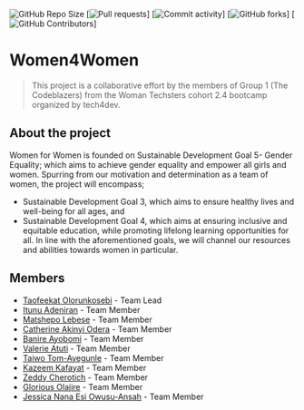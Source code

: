![GitHub Repo Size](https://img.shields.io/github/repo-size/wtboostersdev/women4women)
[![Pull requests](https://img.shields.io/github/issues-pr-closed/WTBoostersDev/women4women)]
[![Commit activity](https://img.shields.io/github/commit-activity/w/wtboostersdev/women4women)]
[![GitHub forks](https://img.shields.io/github/forks/wtboostersdev/women4women?style=social)]
[![GitHub Contributors](https://img.shields.io/github/contributors/wtboostersdev/women4women)]


# Women4Women
>This project is a collaborative effort by the members of Group 1 (The Codeblazers) from the Woman Techsters cohort 2.4 bootcamp organized by tech4dev.
## About the project
Women for Women is founded on Sustainable Development Goal 5- Gender 
Equality; which aims to achieve gender equality and empower all girls and women.
Spurring from our motivation and determination as a team of women, the project will 
encompass;
* Sustainable Development Goal 3, which aims to ensure healthy lives and 
well-being for all ages, and
* Sustainable Development Goal 4, which aims at ensuring inclusive and 
equitable education, while promoting lifelong learning opportunities for all.
In line with the aforementioned goals, we will channel our resources and abilities towards women in particular.

## Members
* [Taofeekat Olorunkosebi](https://github.com/Taofeeqah) - Team Lead 
* [Itunu Adeniran](https://github.com/Itunuolade) - Team Member 
* [Matshepo Lebese](https://github.com/CoolMats) - Team Member 
* [Catherine Akinyi Odera](https://github.com/Kateodera) - Team Member
* [Banire Ayobomi](https://github.com/Glos-sy) - Team Member
* [Valerie Atuti](https://github.com/valerie254) - Team Member
* [Taiwo Tom-Ayegunle](https://github.com/TaiwoTom) - Team Member
* [Kazeem Kafayat](https://github.com/Kazeem-Kafayat) - Team Member
* [Zeddy Cherotich](https://github.com/Zeddymuge) - Team Member
* [Glorious Olajire](https://github.com/Korious) - Team Member
* [Jessica Nana Esi Owusu-Ansah](https://github.com/Jessicajerry15) - Team Member


